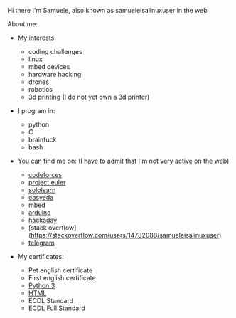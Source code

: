 Hi there I'm Samuele, also known as samueleisalinuxuser in the web

About me:

* My interests

  * coding challenges
  * linux
  * mbed devices
  * hardware hacking
  * drones
  * robotics
  * 3d printing (I do not yet own a 3d printer)

* I program in:

  * python
  * C
  * brainfuck
  * bash


* You can find me on: (I have to admit that I'm not very active on the web)

  * [codeforces](https://codeforces.com/profile/samueleisalinuxuser)
  * [project euler]()
  * [sololearn](https://www.sololearn.com/Profile/19920923)
  * [easyeda](https://easyeda.com/samueleisalinuxuser)
  * [mbed](https://os.mbed.com/users/samueleisalinuxuser)
  * [arduino]()
  * [hackaday](https://www.hackaday.io/samueleisalinuxuser)
  * [stack overflow] (https://stackoverflow.com/users/14782088/samueleisalinuxuser)
  * [telegram](https://t.me/samueleisalinuxuser)

* My certificates:

  * Pet english certificate
  * First english certificate
  * [Python 3](https://www.sololearn.com/Certificate/1073-19920923/pdf)
  * [HTML](https://www.sololearn.com/Certificate/1014-19920923/pdf)
  * ECDL Standard
  * ECDL Full Standard
